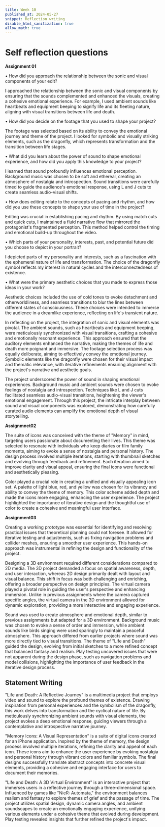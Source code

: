 ```yaml
---
title: Week 10
published_at: 2024-05-27
snippet: Reflection writing
disable_html_sanitization: true
allow_math: true
---
```


# Self reflection questions

**Assignment 01**

• How did you approach the relationship between the sonic and visual components of your edit?
  
  I approached the relationship between the sonic and visual components by ensuring that the sounds complemented and enhanced the visuals, creating a cohesive emotional experience. For example, I used ambient sounds like heartbeats and equipment beeping to signify life and its fleeting nature, aligning with visual transitions between life and death.

• How did you decide on the footage that you used to shape your project?

  The footage was selected based on its ability to convey the emotional journey and theme of the project. I looked for symbolic and visually striking elements, such as the dragonfly, which represents transformation and the transition between life stages.

• What did you learn about the power of sound to shape emotional experience, and how did you apply this knowledge to your project?

  I learned that sound profoundly influences emotional perception. Background music was chosen to be soft and ethereal, creating an atmosphere of nostalgia and introspection. Sound transitions were carefully timed to guide the audience's emotional response, using L and J cuts to create seamless audio-visual shifts.


• How does editing relate to the concepts of pacing and rhythm, and how did you use these concepts to shape your use of time in the project?

  Editing was crucial in establishing pacing and rhythm. By using match cuts and quick cuts, I maintained a fluid narrative flow that mirrored the protagonist's fragmented perception. This method helped control the timing and emotional build-up throughout the video.

• Which parts of your personality, interests, past, and potential future did you choose to
depict in your portrait?

  I depicted parts of my personality and interests, such as a fascination with the ephemeral nature of life and transformation. The choice of the dragonfly symbol reflects my interest in natural cycles and the interconnectedness of existence.

• What were the primary aesthetic choices that you made to express those ideas in your
work?

  Aesthetic choices included the use of cold tones to evoke detachment and otherworldliness, and seamless transitions to blur the lines between different states of consciousness. These choices were intended to immerse the audience in a dreamlike experience, reflecting on life's transient nature.
  
  In reflecting on the project, the integration of sonic and visual elements was pivotal. The ambient sounds, such as heartbeats and equipment beeping, were meticulously synchronized with visual transitions, crafting a cohesive and emotionally resonant experience. This approach ensured that the auditory elements enhanced the narrative, making the themes of life and death more poignant and immersive. The footage selection process was equally deliberate, aiming to effectively convey the emotional journey. Symbolic elements like the dragonfly were chosen for their visual impact and thematic relevance, with iterative refinements ensuring alignment with the project's narrative and aesthetic goals.

 The project underscored the power of sound in shaping emotional experiences. Background music and ambient sounds were chosen to evoke feelings of nostalgia and introspection. Techniques like L and J cuts facilitated seamless audio-visual transitions, heightening the viewer's emotional engagement. Through this project, the intricate interplay between sound and visual components was explored, demonstrating how carefully curated audio elements can amplify the emotional depth of visual storytelling.


**Assignmnet02**

The suite of icons was conceived with the theme of "Memory" in mind, targeting users passionate about documenting their lives. This theme was selected to resonate with individuals who keep diaries or film family moments, aiming to evoke a sense of nostalgia and personal history. The design process involved multiple iterations, starting with thumbnail sketches and evolving through feedback and refinement. Each iteration aimed to improve clarity and visual appeal, ensuring the final icons were functional and aesthetically pleasing.

Color played a crucial role in creating a unified and visually appealing icon set. A palette of light blue, red, and yellow was chosen for its vibrancy and ability to convey the theme of memory. This color scheme added depth and made the icons more engaging, enhancing the user experience. The project highlighted the importance of iterative design and the thoughtful use of color to create a cohesive and meaningful user interface.


**Assignment03**

Creating a working prototype was essential for identifying and resolving practical issues that theoretical planning could not foresee. It allowed for iterative testing and adjustments, such as fixing navigation problems and collider meshes, ensuring a smoother user experience. This hands-on approach was instrumental in refining the design and functionality of the project.

Designing a 3D environment required different considerations compared to 2D media. The 3D project demanded a focus on spatial awareness, depth, and user interaction, whereas 2D design primarily dealt with layout and visual balance. This shift in focus was both challenging and enriching, offering a broader perspective on design principles. The virtual camera played a pivotal role in guiding the user's perspective and enhancing immersion. Unlike in previous assignments where the camera captured specific angles, the virtual camera in the 3D environment allowed for dynamic exploration, providing a more interactive and engaging experience.

Sound was used to create atmosphere and emotional depth, similar to previous assignments but adapted for a 3D environment. Background music was chosen to evoke a sense of order and immersion, while ambient sounds like birds singing were used sparingly to maintain a peaceful atmosphere. This approach differed from earlier projects where sound was more directly tied to visual transitions. The theme of "Life and Death" guided the design, evolving from initial sketches to a more refined concept that balanced fantasy and realism. Play testing uncovered issues that were not apparent during the design phase, such as navigation problems and model collisions, highlighting the importance of user feedback in the iterative design process.



## Statement Writing

"Life and Death: A Reflective Journey" is a multimedia project that employs video and sound to explore the profound themes of existence. Drawing inspiration from personal experiences and the symbolism of the dragonfly, this work delves into transformation and the cyclical nature of life. By meticulously synchronizing ambient sounds with visual elements, the project evokes a deep emotional response, guiding viewers through a contemplative and introspective narrative journey.

"Memory Icons: A Visual Representation" is a suite of digital icons created for an iPhone application. Inspired by the theme of memory, the design process involved multiple iterations, refining the clarity and appeal of each icon. These icons aim to enhance the user experience by evoking nostalgia and personal history through vibrant colors and familiar symbols. The final designs successfully translate abstract concepts into concrete visual elements, providing a cohesive and engaging interface for users to document their memories.

"Life and Death: A 3D Virtual Environment" is an interactive project that immerses users in a reflective journey through a three-dimensional space. Influenced by games like "NieR: Automata," the environment balances realism and fantasy to explore themes of grief and the passage of time. The project utilizes spatial design, dynamic camera angles, and ambient soundscapes to create an emotionally engaging experience, unifying various elements under a cohesive theme that evolved during development. Play testing revealed insights that further refined the project's impact.
